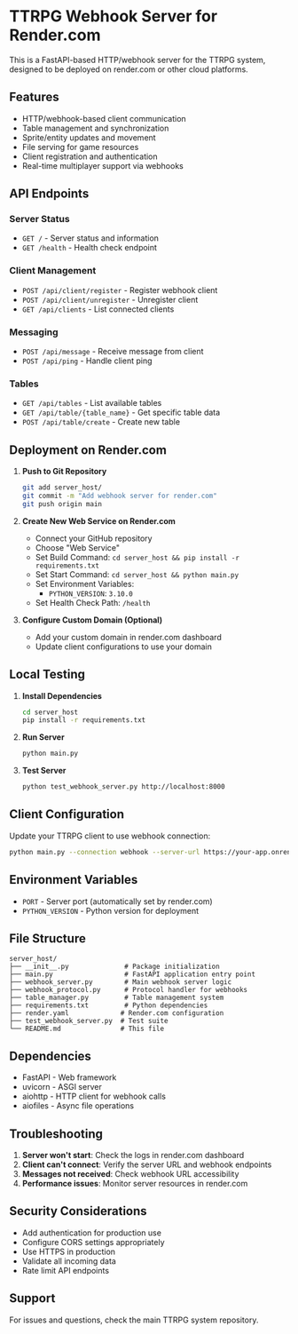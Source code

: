 # TTRPG Webhook Server for Render.com

This is a FastAPI-based HTTP/webhook server for the TTRPG system, designed to be deployed on render.com or other cloud platforms.

## Features

- HTTP/webhook-based client communication
- Table management and synchronization
- Sprite/entity updates and movement
- File serving for game resources
- Client registration and authentication
- Real-time multiplayer support via webhooks

## API Endpoints

### Server Status
- `GET /` - Server status and information
- `GET /health` - Health check endpoint

### Client Management
- `POST /api/client/register` - Register webhook client
- `POST /api/client/unregister` - Unregister client
- `GET /api/clients` - List connected clients

### Messaging
- `POST /api/message` - Receive message from client
- `POST /api/ping` - Handle client ping

### Tables
- `GET /api/tables` - List available tables
- `GET /api/table/{table_name}` - Get specific table data
- `POST /api/table/create` - Create new table

## Deployment on Render.com

1. **Push to Git Repository**
   ```bash
   git add server_host/
   git commit -m "Add webhook server for render.com"
   git push origin main
   ```

2. **Create New Web Service on Render.com**
   - Connect your GitHub repository
   - Choose "Web Service"
   - Set Build Command: `cd server_host && pip install -r requirements.txt`
   - Set Start Command: `cd server_host && python main.py`
   - Set Environment Variables:
     - `PYTHON_VERSION`: `3.10.0`
   - Set Health Check Path: `/health`

3. **Configure Custom Domain (Optional)**
   - Add your custom domain in render.com dashboard
   - Update client configurations to use your domain

## Local Testing

1. **Install Dependencies**
   ```bash
   cd server_host
   pip install -r requirements.txt
   ```

2. **Run Server**
   ```bash
   python main.py
   ```

3. **Test Server**
   ```bash
   python test_webhook_server.py http://localhost:8000
   ```

## Client Configuration

Update your TTRPG client to use webhook connection:

```bash
python main.py --connection webhook --server-url https://your-app.onrender.com
```

## Environment Variables

- `PORT` - Server port (automatically set by render.com)
- `PYTHON_VERSION` - Python version for deployment

## File Structure

```
server_host/
├── __init__.py              # Package initialization
├── main.py                  # FastAPI application entry point
├── webhook_server.py        # Main webhook server logic
├── webhook_protocol.py      # Protocol handler for webhooks
├── table_manager.py         # Table management system
├── requirements.txt         # Python dependencies
├── render.yaml             # Render.com configuration
├── test_webhook_server.py  # Test suite
└── README.md               # This file
```

## Dependencies

- FastAPI - Web framework
- uvicorn - ASGI server
- aiohttp - HTTP client for webhook calls
- aiofiles - Async file operations

## Troubleshooting

1. **Server won't start**: Check the logs in render.com dashboard
2. **Client can't connect**: Verify the server URL and webhook endpoints
3. **Messages not received**: Check webhook URL accessibility
4. **Performance issues**: Monitor server resources in render.com

## Security Considerations

- Add authentication for production use
- Configure CORS settings appropriately
- Use HTTPS in production
- Validate all incoming data
- Rate limit API endpoints

## Support

For issues and questions, check the main TTRPG system repository.
